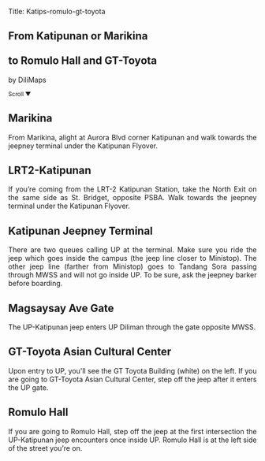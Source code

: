 Title: Katips-romulo-gt-toyota

<section id='cover' class='cover active'>
<h1> From Katipunan or Marikina <br><br>to Romulo Hall and GT-Toyota</h1>
<p align='justify'>by DiliMaps </p>
<small class='scroll'>Scroll ▼</small>
</section>

<section id='marikina'>
<h2>Marikina</h2>
<p align='justify'>From Marikina, alight at Aurora Blvd corner Katipunan and walk towards the jeepney terminal under the Katipunan Flyover.
</p>
</section>

<section id='lrt2'>
<h2>LRT2-Katipunan</h2>
<p align='justify'>If you’re coming from the LRT-2 Katipunan Station, take the North Exit on the same side as St. Bridget, opposite PSBA. Walk towards the jeepney terminal under the Katipunan Flyover.
</p>
</section>

<section id='katips'>
<h2>Katipunan Jeepney Terminal</h2>
<p align='justify'>There are two queues calling UP at the terminal. Make sure you ride the jeep which goes inside the campus (the jeep line closer to Ministop). The other jeep line (farther from Ministop) goes to Tandang Sora passing through MWSS and will not go inside UP. To be sure, ask the jeepney barker before boarding.
</p>
</section>

<section id='magsaysay-gate'>
<h2>Magsaysay Ave Gate</h2>
<p align='justify'>The UP-Katipunan jeep enters UP Diliman through the gate opposite MWSS.
</p>
</section>

<section id='gt-toyota'>
<h2> GT-Toyota Asian Cultural Center </h2>
<p align='justify'> Upon entry to UP, you'll see the GT Toyota Building (white) on the left. If you are going to GT-Toyota Asian Cultural Center, step off the jeep after it enters the UP gate.
</section>

<section id='romulo'>
<h2> Romulo Hall</h2>
<p align='justify'>If you are going to Romulo Hall, step off the jeep at the first intersection the UP-Katipunan jeep encounters once inside UP. Romulo Hall is at the left side of the street you’re on.
</p>
</section>